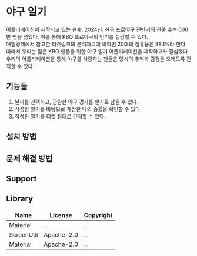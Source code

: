 # 야구 일기
어플리케이션이 제작되고 있는 현재, 2024년. 한국 프로야구 전반기의 관중 수는 600만 명을 넘었다. 이를 통해 KBO 프로야구의 인기를 실감할 수 있다.<br>
매일경제에서 참고한 티켓링크의 분석자료에 의하면 20대의 점유율은 38.1%라 한다.<br>
따라서 우리는 젊은 KBO 팬들을 위한 야구 일기 어플리케이션을 제작하고자 결심했다.<br>
우리의 어플리케이션을 통해 야구를 사랑하는 팬들은 당시의 추억과 감정을 오래도록 간직할 수 있다.<br>

## 기능들
1. 날짜를 선택하고, 관람한 야구 경기를 일기로 남길 수 있다.<br>
2. 작성한 일기를 바탕으로 계산한 나의 승률을 확인할 수 있다.<br>
3. 작성한 일기를 티켓 형태로 간직할 수 있다.

## 설치 방법

## 문제 해결 방법

## Support

## Library
|Name|License|Copyright|
|-----|-----|-----|
|Material|...|...|
|ScreenUtil|Apache-2.0|...|
|Material|Apache-2.0|...|
